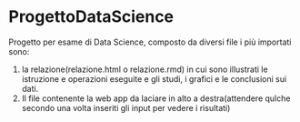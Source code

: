 # ProgettoDataScience
Progetto per esame di Data Science, composto da diversi file i più importati sono:
1. la relazione(relazione.html o relazione.rmd) in cui sono illustrati le istruzione e operazioni eseguite e gli studi, i grafici e le conclusioni  sui dati.
2. Il file contenente la web app da laciare in alto a destra(attendere qulche secondo una volta inseriti gli input per vedere i risultati)
